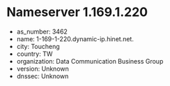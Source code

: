 # Nameserver 1.169.1.220

* as_number: 3462
* name: 1-169-1-220.dynamic-ip.hinet.net.
* city: Toucheng
* country: TW
* organization: Data Communication Business Group
* version: Unknown
* dnssec: Unknown
